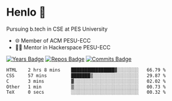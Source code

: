 
# Henlo 🌊

Pursuing b.tech in CSE at PES University

 - 🌐 Member of ACM PESU-ECC
 - 👨‍💻 Mentor in Hackerspace PESU-ECC

 [![Years Badge](https://badges.pufler.dev/years/bwaklog)](https://badges.pufler.dev) 
 [![Repos Badge](https://badges.pufler.dev/repos/bwaklog)](https://badges.pufler.dev)
 [![Commits Badge](https://badges.pufler.dev/commits/monthly/bwaklog)](https://badges.pufler.dev)

<!--START_SECTION:waka-->

```txt
HTML    2 hrs 8 mins    ████████████████▓░░░░░░░░   66.79 %
CSS     57 mins         ███████▒░░░░░░░░░░░░░░░░░   29.87 %
C       3 mins          ▓░░░░░░░░░░░░░░░░░░░░░░░░   02.02 %
Other   1 min           ▒░░░░░░░░░░░░░░░░░░░░░░░░   00.73 %
TeX     0 secs          ░░░░░░░░░░░░░░░░░░░░░░░░░   00.32 %
```

<!--END_SECTION:waka-->
